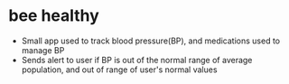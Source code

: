 # bee healthy
- Small app used to track blood pressure(BP), and medications used to manage BP
- Sends alert to user if BP is out of the normal range of average population, and out of range of user's normal values